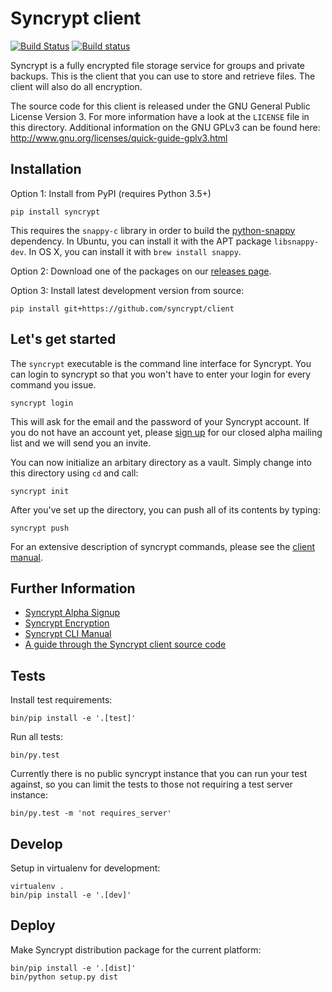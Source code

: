 # Syncrypt client

[![Build Status](https://travis-ci.org/syncrypt/client.svg?branch=master)](https://travis-ci.org/syncrypt/client)
[![Build status](https://ci.appveyor.com/api/projects/status/9jjn4gadwlc802c7?svg=true)](https://ci.appveyor.com/project/Syncrypt/client)

Syncrypt is a fully encrypted file storage service for groups and private
backups. This is the client that you can use to store and retrieve files.
The client will also do all encryption.

The source code for this client is released under the GNU General Public License
Version 3. For more information have a look at the `LICENSE` file in this
directory. Additional information on the GNU GPLv3 can be found here:
http://www.gnu.org/licenses/quick-guide-gplv3.html

## Installation

Option 1: Install from PyPI (requires Python 3.5+)

    pip install syncrypt

This requires the ``snappy-c`` library in order to build the
[python-snappy](https://github.com/andrix/python-snappy) dependency. In Ubuntu,
you can install it with the APT package ``libsnappy-dev``. In OS X, you can
install it with ```brew install snappy```.

Option 2: Download one of the packages on our [releases page](https://alpha.syncrypt.space/releases/).

Option 3: Install latest development version from source:

    pip install git+https://github.com/syncrypt/client

## Let's get started

The ``syncrypt`` executable is the command line interface for Syncrypt. You
can login to syncrypt so that you won't have to enter your login for every
command you issue.

    syncrypt login

This will ask for the email and the password of your Syncrypt account. If you
do not have an account yet, please [sign up](https://syncrypt.space/) for our
closed alpha mailing list and we will send you an invite.

You can now initialize an arbitary directory as a vault. Simply change into
this directory using ``cd`` and call:

    syncrypt init

After you've set up the directory, you can push all of its contents by typing:

    syncrypt push

For an extensive description of syncrypt commands, please see the [client
manual](docs/manual.md).

## Further Information

 * [Syncrypt Alpha Signup](https://syncrypt.space/)
 * [Syncrypt Encryption](docs/encryption.md)
 * [Syncrypt CLI Manual](docs/manual.md)
 * [A guide through the Syncrypt client source code](docs/source_guide.md)

## Tests

Install test requirements:

    bin/pip install -e '.[test]'

Run all tests:

    bin/py.test

Currently there is no public syncrypt instance that you can run your test
against, so you can limit the tests to those not requiring a test server
instance:

    bin/py.test -m 'not requires_server'

## Develop

Setup in virtualenv for development:

    virtualenv .
    bin/pip install -e '.[dev]'

## Deploy

Make Syncrypt distribution package for the current platform:

    bin/pip install -e '.[dist]'
    bin/python setup.py dist

